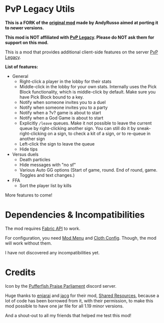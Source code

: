 # PvP Legacy Utils

**This is a FORK of the [original mod](https://github.com/AndyRusso/pvplegacyutils) made by AndyRusso aimed at porting it to newer versions.**

**This mod is NOT affiliated with [PvP Legacy](https://pvplegacy.net). Please do NOT ask them for support on this mod.**

This is a mod that provides additional client-side features on the server [PvP Legacy](https://pvplegacy.net).

**List of features:**
- General
  - Right-click a player in the lobby for their stats
  - Middle-click in the lobby for your own stats. Internally uses the Pick Block functionality, which is middle-click by default. Make sure you have Pick Block bound to a key.
  - Notify when someone invites you to a duel
  - Notify when someone invites you to a party
  - Notify when a ?v? game is about to start
  - Notify when a God Game is about to start
  - Explicitly `/leave` queues. Make it not possible to leave the current queue by right-clicking another sign. You can still do it by sneak-right-clicking on a sign, to check a kit of a sign, or to re-queue in another sign
  - Left-click the sign to leave the queue
  - Hide tips
- Versus duels
  - Death particles
  - Hide messages with "no sf"
  - Various Auto GG options (Start of game, round. End of round, game. Toggles and text changes.)
- FFA
  - Sort the player list by kills

More features to come!

# Dependencies & Incompatibilities
The mod requires [Fabric API](https://modrinth.com/mod/fabric-api) to work.

For configuration, you need [Mod Menu](https://modrinth.com/mod/modmenu) and [Cloth Config](https://modrinth.com/mod/cloth-config). Though, the mod will work without them.

I have not discovered any incompatibilities yet.

# Credits

Icon by the [Pufferfish Praise Parliament](https://discord.gg/5AvEYbNpsd) discord server.

Huge thanks to [enjarai](https://github.com/enjarai) and [jacg](https://github.com/jacg311) for their mod, [Shared Resources](https://github.com/enjarai/shared-resources), because a lot of code has been borrowed from it, with their permission, to make this mod possible to have one jar file for all 1.19 minor versions.

And a shout-out to all my friends that helped me test this mod!
